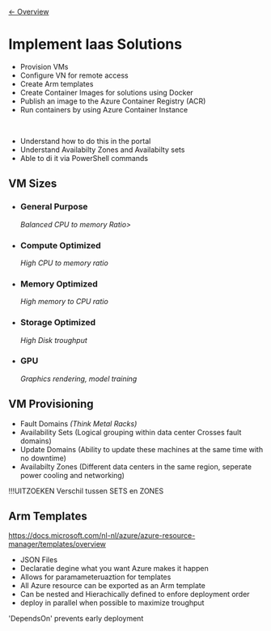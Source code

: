 [<- Overview](./README.MD)

# Implement Iaas Solutions

* Provision VMs
* Configure VN for remote access
* Create Arm templates
* Create Container Images for solutions using Docker
* Publish an image to the Azure Container Registry (ACR)
* Run containers by using Azure Container Instance

<br>

* Understand how to do this in the portal 
* Understand Availabilty Zones and Availabilty sets
* Able to di it via PowerShell commands


## VM Sizes
* ### General Purpose <br>
    <i>Balanced CPU to memory Ratio></i>
* ### Compute Optimized
    <i>High CPU to memory ratio</i>
* ### Memory Optimized
    <i>High memory to CPU ratio</i>
* ### Storage Optimized
    <i>High Disk troughput</i>
* ### GPU
    <i>Graphics rendering, model training</i>

## VM Provisioning
* Fault Domains
<i> (Think Metal Racks)</i>
* Availability Sets
(Logical grouping within data center Crosses fault domains)
* Update Domains
(Ability to update these machines at the same time with no downtime)
* Availabilty Zones (Different data centers in the same region, seperate power cooling and networking)

!!!UITZOEKEN Verschil tussen SETS en ZONES

## Arm Templates
https://docs.microsoft.com/nl-nl/azure/azure-resource-manager/templates/overview
* JSON Files
* Declaratie degine what you want Azure makes it happen
* Allows for paramameteruaztion for templates
* All Azure resource can be exported as an Arm template
* Can be nested and Hierachically defined to enfore deployment order
* deploy in parallel when possible to maximize troughput

'DependsOn' prevents early deployment 

